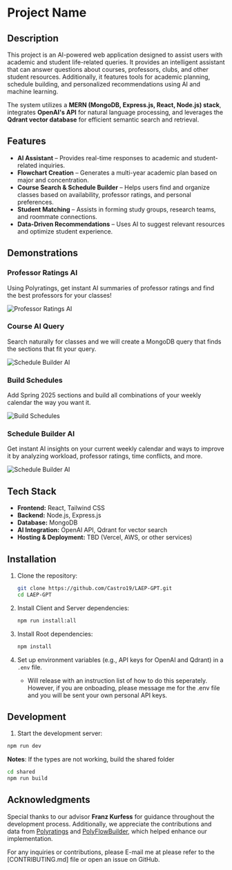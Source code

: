 # Project Name

## Description

This project is an AI-powered web application designed to assist users with academic and student life-related queries. It provides an intelligent assistant that can answer questions about courses, professors, clubs, and other student resources. Additionally, it features tools for academic planning, schedule building, and personalized recommendations using AI and machine learning.

The system utilizes a **MERN (MongoDB, Express.js, React, Node.js) stack**, integrates **OpenAI's API** for natural language processing, and leverages the **Qdrant vector database** for efficient semantic search and retrieval.

## Features

- **AI Assistant** – Provides real-time responses to academic and student-related inquiries.
- **Flowchart Creation** – Generates a multi-year academic plan based on major and concentration.
- **Course Search & Schedule Builder** – Helps users find and organize classes based on availability, professor ratings, and personal preferences.
- **Student Matching** – Assists in forming study groups, research teams, and roommate connections.
- **Data-Driven Recommendations** – Uses AI to suggest relevant resources and optimize student experience.

## Demonstrations

### Professor Ratings AI

Using Polyratings, get instant AI summaries of professor ratings and find the best professors for your classes!

![Professor Ratings AI](https://media0.giphy.com/media/v1.Y2lkPTc5MGI3NjExaTV3NGd2NzR4bHphYWQ1MHM4emMyb3dsaHV2dTJ2bXN1cXIwanV2biZlcD12MV9pbnRlcm5hbF9naWZfYnlfaWQmY3Q9Zw/SFSTMMjn0Mx7NCuzWu/giphy.gif)

### Course AI Query

Search naturally for classes and we will create a MongoDB query that finds the sections that fit your query.

![Schedule Builder AI](https://media0.giphy.com/media/v1.Y2lkPTc5MGI3NjExeDRveWdxZDg1anNheTJ5ejk3aWZpZzFscmIwZjY0ZnRnYWdsaGc3diZlcD12MV9pbnRlcm5hbF9naWZfYnlfaWQmY3Q9Zw/GevViQDkax5TKTgRUc/giphy.gif)

### Build Schedules

Add Spring 2025 sections and build all combinations of your weekly calendar the way you want it.

![Build Schedules](https://media4.giphy.com/media/v1.Y2lkPTc5MGI3NjExYWRvYmdjOGdpanF2cXE0NnMyOXB1OHZ0eXNmY3BkYXA4cTExMmRjbCZlcD12MV9pbnRlcm5hbF9naWZfYnlfaWQmY3Q9Zw/PqUQ3Qbfeb6ZRjU4zn/giphy.gif)

### Schedule Builder AI

Get instant AI insights on your current weekly calendar and ways to improve it by analyzing workload, professor ratings, time conflicts, and more.

![Schedule Builder AI](https://media3.giphy.com/media/v1.Y2lkPTc5MGI3NjExdTFlOTY5ZTA3MmJsY29uaThocmVkdHV2NGZpNmxwYzNrZmw2cjl4eCZlcD12MV9pbnRlcm5hbF9naWZfYnlfaWQmY3Q9Zw/1oDkNJu0oehVTAubbo/giphy.gif)

## Tech Stack

- **Frontend:** React, Tailwind CSS
- **Backend:** Node.js, Express.js
- **Database:** MongoDB
- **AI Integration:** OpenAI API, Qdrant for vector search
- **Hosting & Deployment:** TBD (Vercel, AWS, or other services)

## Installation

1. Clone the repository:

   ```sh
   git clone https://github.com/Castro19/LAEP-GPT.git
   cd LAEP-GPT
   ```

2. Install Client and Server dependencies:
   ```sh
   npm run install:all
   ```
3. Install Root dependencies:
   ```sh
   npm install
   ```
4. Set up environment variables (e.g., API keys for OpenAI and Qdrant) in a `.env` file.

   - Will release with an instruction list of how to do this seperately. However, if you are onboading, please message me for the .env file and you will be sent your own personal API keys.

## Development

1. Start the development server:

```sh
npm run dev
```

**Notes**: If the types are not working, build the shared folder

```sh
cd shared
npm run build
```

## Acknowledgments

Special thanks to our advisor **Franz Kurfess** for guidance throughout the development process. Additionally, we appreciate the contributions and data from [Polyratings](https://polyratings.dev/) and [PolyFlowBuilder](https://polyflowbuilder.io/), which helped enhance our implementation.

For any inquiries or contributions, please E-mail me at please refer to the [CONTRIBUTING.md] file or open an issue on GitHub.
